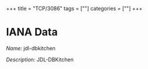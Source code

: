 +++
title = "TCP/3086"
tags = [""]
categories = [""]
+++

# IANA Data

_Name:_ jdl-dbkitchen

_Description:_ JDL-DBKitchen

